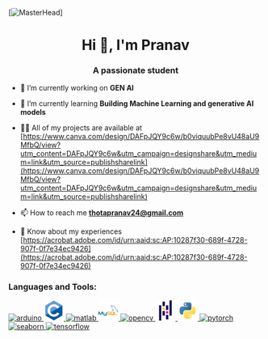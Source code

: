 [![MasterHead](https://img.freepik.com/free-vector/machine-learning-banner-artificial-intelligence_107791-611.jpg?w=2000)]
<h1 align="center">Hi 👋, I'm Pranav</h1>
<h3 align="center">A passionate student</h3>


- 🔭 I’m currently working on **GEN AI**

- 🌱 I’m currently learning **Building Machine Learning and generative AI models**

- 👨‍💻 All of my projects are available at [https://www.canva.com/design/DAFpJQY9c6w/b0viquubPe8vU48aU9MfbQ/view?utm_content=DAFpJQY9c6w&utm_campaign=designshare&utm_medium=link&utm_source=publishsharelink](https://www.canva.com/design/DAFpJQY9c6w/b0viquubPe8vU48aU9MfbQ/view?utm_content=DAFpJQY9c6w&utm_campaign=designshare&utm_medium=link&utm_source=publishsharelink)

- 📫 How to reach me **thotapranav24@gmail.com**

- 📄 Know about my experiences [https://acrobat.adobe.com/id/urn:aaid:sc:AP:10287f30-689f-4728-907f-0f7e34ec9426](https://acrobat.adobe.com/id/urn:aaid:sc:AP:10287f30-689f-4728-907f-0f7e34ec9426)



<h3 align="left">Languages and Tools:</h3>
<p align="left"> <a href="https://www.arduino.cc/" target="_blank" rel="noreferrer"> <img src="https://cdn.worldvectorlogo.com/logos/arduino-1.svg" alt="arduino" width="40" height="40"/> </a> <a href="https://www.cprogramming.com/" target="_blank" rel="noreferrer"> <img src="https://raw.githubusercontent.com/devicons/devicon/master/icons/c/c-original.svg" alt="c" width="40" height="40"/> </a> <a href="https://www.mathworks.com/" target="_blank" rel="noreferrer"> <img src="https://upload.wikimedia.org/wikipedia/commons/2/21/Matlab_Logo.png" alt="matlab" width="40" height="40"/> </a> <a href="https://www.mysql.com/" target="_blank" rel="noreferrer"> <img src="https://raw.githubusercontent.com/devicons/devicon/master/icons/mysql/mysql-original-wordmark.svg" alt="mysql" width="40" height="40"/> </a> <a href="https://opencv.org/" target="_blank" rel="noreferrer"> <img src="https://www.vectorlogo.zone/logos/opencv/opencv-icon.svg" alt="opencv" width="40" height="40"/> </a> <a href="https://pandas.pydata.org/" target="_blank" rel="noreferrer"> <img src="https://raw.githubusercontent.com/devicons/devicon/2ae2a900d2f041da66e950e4d48052658d850630/icons/pandas/pandas-original.svg" alt="pandas" width="40" height="40"/> </a> <a href="https://www.python.org" target="_blank" rel="noreferrer"> <img src="https://raw.githubusercontent.com/devicons/devicon/master/icons/python/python-original.svg" alt="python" width="40" height="40"/> </a> <a href="https://pytorch.org/" target="_blank" rel="noreferrer"> <img src="https://www.vectorlogo.zone/logos/pytorch/pytorch-icon.svg" alt="pytorch" width="40" height="40"/> </a> <a href="https://seaborn.pydata.org/" target="_blank" rel="noreferrer"> <img src="https://seaborn.pydata.org/_images/logo-mark-lightbg.svg" alt="seaborn" width="40" height="40"/> </a> <a href="https://www.tensorflow.org" target="_blank" rel="noreferrer"> <img src="https://www.vectorlogo.zone/logos/tensorflow/tensorflow-icon.svg" alt="tensorflow" width="40" height="40"/> </a> </p>
